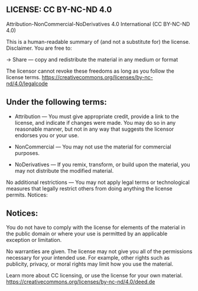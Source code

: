 LICENSE: CC BY-NC-ND 4.0
---------------------------

Attribution-NonCommercial-NoDerivatives 4.0 International (CC BY-NC-ND 4.0)

This is a human-readable summary of (and not a substitute for) the license. Disclaimer.
You are free to:

-> Share — copy and redistribute the material in any medium or format

The licensor cannot revoke these freedoms as long as you follow the license terms.
https://creativecommons.org/licenses/by-nc-nd/4.0/legalcode

Under the following terms:
---------------------------

* Attribution — You must give appropriate credit, provide a link to the license, and indicate if changes were made. You may do so in any reasonable manner, but not in any way that suggests the licensor endorses you or your use.

* NonCommercial — You may not use the material for commercial purposes.

* NoDerivatives — If you remix, transform, or build upon the material, you may not distribute the modified material.

No additional restrictions — You may not apply legal terms or technological measures that legally restrict others from doing anything the license permits.
Notices:


Notices:
--------------------------

You do not have to comply with the license for elements of the material in the public domain or where your use is permitted by an applicable exception or limitation.

No warranties are given. The license may not give you all of the permissions necessary for your intended use. For example, other rights such as publicity, privacy, or moral rights may limit how you use the material.

Learn more about CC licensing, or use the license for your own material.
https://creativecommons.org/licenses/by-nc-nd/4.0/deed.de
